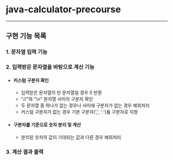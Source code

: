 # java-calculator-precourse
___
## 구현 기능 목록
### 1. 문자열 입력 기능
### 2. 입력받은 문자열을 바탕으로 계산 기능
- #### 커스텀 구분자 확인
    - 입력받은 문자열이 빈 문자열일 경우 0 반환
    - "//"와 "\n" 문자열 사이의 구분자 확인
    - 두 문자열 중 하나가 없는 경우나 사이에 구분자가 없는 경우 예외처리
    - 커스텀 구분자가 없는 경우 기본 구분자(',', ':')를 구분자로 지정
- #### 구분자를 기준으로 숫자 분리 및 계산
    - 분리된 숫자의 값이 기대되는 값과 다른 경우 예외처리
### 3. 계산 결과 출력